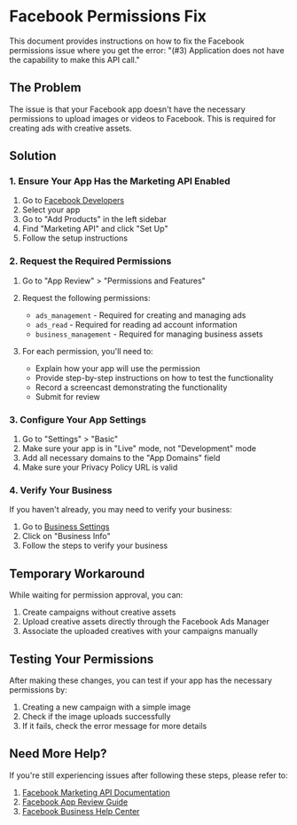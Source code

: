 # Facebook Permissions Fix

This document provides instructions on how to fix the Facebook permissions issue where you get the error: "(#3) Application does not have the capability to make this API call."

## The Problem

The issue is that your Facebook app doesn't have the necessary permissions to upload images or videos to Facebook. This is required for creating ads with creative assets.

## Solution

### 1. Ensure Your App Has the Marketing API Enabled

1. Go to [Facebook Developers](https://developers.facebook.com/)
2. Select your app
3. Go to "Add Products" in the left sidebar
4. Find "Marketing API" and click "Set Up"
5. Follow the setup instructions

### 2. Request the Required Permissions

1. Go to "App Review" > "Permissions and Features"
2. Request the following permissions:

    - `ads_management` - Required for creating and managing ads
    - `ads_read` - Required for reading ad account information
    - `business_management` - Required for managing business assets

3. For each permission, you'll need to:
    - Explain how your app will use the permission
    - Provide step-by-step instructions on how to test the functionality
    - Record a screencast demonstrating the functionality
    - Submit for review

### 3. Configure Your App Settings

1. Go to "Settings" > "Basic"
2. Make sure your app is in "Live" mode, not "Development" mode
3. Add all necessary domains to the "App Domains" field
4. Make sure your Privacy Policy URL is valid

### 4. Verify Your Business

If you haven't already, you may need to verify your business:

1. Go to [Business Settings](https://business.facebook.com/settings)
2. Click on "Business Info"
3. Follow the steps to verify your business

## Temporary Workaround

While waiting for permission approval, you can:

1. Create campaigns without creative assets
2. Upload creative assets directly through the Facebook Ads Manager
3. Associate the uploaded creatives with your campaigns manually

## Testing Your Permissions

After making these changes, you can test if your app has the necessary permissions by:

1. Creating a new campaign with a simple image
2. Check if the image uploads successfully
3. If it fails, check the error message for more details

## Need More Help?

If you're still experiencing issues after following these steps, please refer to:

1. [Facebook Marketing API Documentation](https://developers.facebook.com/docs/marketing-apis/)
2. [Facebook App Review Guide](https://developers.facebook.com/docs/app-review/)
3. [Facebook Business Help Center](https://www.facebook.com/business/help/)
